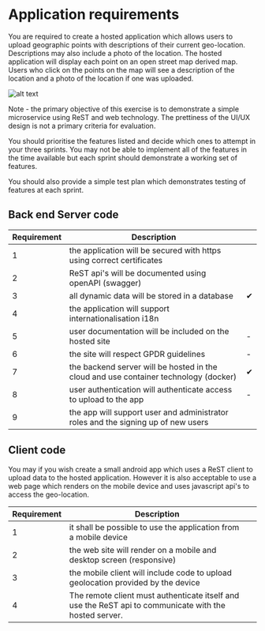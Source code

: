 # Application requirements

You are required to create a hosted application which allows users to upload geographic points with descriptions of their current geo-location. 
Descriptions may also include a photo of the location.
The hosted application will display each point on an open street map derived map. Users who click on the points on the map will see a description of the location and a photo of the location if one was uploaded. 

![alt text](../Assessment/mapleaflet.png "Figure mapleaflet.png" )

Note - the primary objective of this exercise is to demonstrate a simple microservice using ReST and web technology.
The prettiness of the UI/UX design is not a primary criteria for evaluation.

You should prioritise the features listed and decide which ones to attempt in your three sprints.
You may not be able to implement all of the features in the time available but each sprint should demonstrate a working set of features. 

You should also provide a simple test plan which demonstrates testing of features at each sprint.

## Back end Server code

| Requirement | Description |        |
| ----------- | ----------- | ------ |
| 1 | the application will be secured with https using correct certificates |   |
| 2 | ReST api's will be documented using openAPI (swagger) |   |
| 3 | all dynamic data will be stored in a database | ✔ |
| 4 | the application will support internationalisation i18n |   |
| 5 | user documentation will be included on the hosted site | - |
| 6 | the site will respect GPDR guidelines | - |
| 7 | the backend server will be hosted in the cloud and use container technology (docker) | ✔ |
| 8 | user authentication will authenticate access to upload to the app | - |
| 9 | the app will support user and administrator roles and the signing up of new users |   |


## Client code

You may if you wish create a small android app which uses a ReST client to upload data to the hosted application. 
However it is also acceptable to use a web page which renders on the mobile device and uses javascript api's to access the geo-location.

| Requirement | Description |        |
| ----------- | ----------- | ------ |
| 1 | it shall be possible to use the application from a mobile device  |   |
| 2 | the web site will render on a mobile and desktop screen (responsive)  |   |
| 3 | the mobile client will include code to upload geolocation provided by the device  |   |
| 4 | The remote client must authenticate itself and use the ReST api to communicate with the hosted server. |   |

